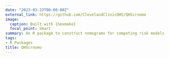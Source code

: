 ```yaml
---
date: "2023-03-23T00:00:00Z"
external_link: https://github.com/ClevelandClinicQHS/QHScrnomo
image:
  caption: Built with {hexmake}
  focal_point: Smart
summary: An R package to construct nomograms for competing risk models
tags:
- R Packages
title: QHScrnomo
---
```

